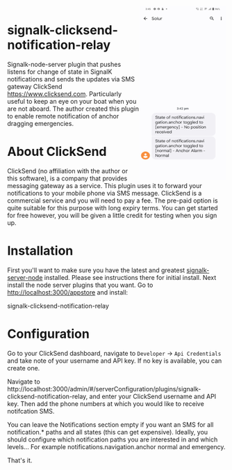 <img align="right" width="200" height="400" src="screenshot.jpg">

# signalk-clicksend-notification-relay

Signalk-node-server plugin that pushes listens for change of state in SignalK notifications and sends the updates via SMS gateway ClickSend https://www.clicksend.com. Particularly useful to keep an eye on your boat when you are not aboard. The author created this plugin to enable remote notification of anchor dragging emergencies.

# About ClickSend

ClickSend (no affiliation with the author or this software), is a company that provides messaging gateway as a service. This plugin uses it to forward your notifications to your mobile phone via SMS message.
ClickSend is a commercial service and you will need to pay a fee. The pre-paid option is quite suitable for this purpose with long expiry terms. You can get started for free however, you will be given a little credit for testing when you sign up.

# Installation

First you'll  want to make sure you have the latest and greatest [signalk-server-node](https://github.com/SignalK/signalk-server-node) installed. Please see instructions there for initial install.
Next install the node server plugins that you want. Go to <http://localhost:3000/appstore> and install:

signalk-clicksend-notification-relay

# Configuration

Go to your ClickSend dashboard, navigate to `Developer` -> `Api Credentials` and take note of your username and API key. If no key is available, you can create one.

Navigate to http://localhost:3000/admin/#/serverConfiguration/plugins/signalk-clicksend-notification-relay, and enter your ClickSend username and API key. Then add the phone numbers at which you would like to receive notifcation SMS.

You can leave the Notifications section empty if you want an SMS for all notification.* paths and all states (this can get expensive). Ideally, you should configure which notification paths you are interested in and which levels... For example notifications.navigation.anchor normal and emergency.

That's it.
